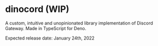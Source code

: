 # dinocord (WIP)

A custom, intuitive and unopinionated library implementation of Discord Gateway.
Made in TypeScript for Deno.

Expected release date: January 24th, 2022
